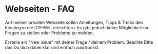 # Webseiten - FAQ

Auf meiner privaten Webseite sollen Anleitungen, Tipps & Tricks den Einstieg in die DIY-Welt erleichtern. Es gibt jedoch keine Möglichkeit um Fragen zu stellen oder Probleme zu melden.

Erstelle ein "New issue" mit deiner Frage / deinem Problem. Beachte Bitte das Du dich dabei klar und einfach ausdrückst.

